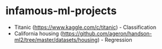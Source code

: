 # infamous-ml-projects


* Titanic (https://www.kaggle.com/c/titanic) - Classification 
* California housing (https://github.com/ageron/handson-ml2/tree/master/datasets/housing) - Regression
